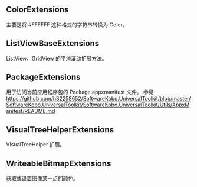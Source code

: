 ## ColorExtensions
主要是将 #FFFFFF 这种格式的字符串转换为 Color。

## ListViewBaseExtensions
ListView、GridView 的平滑滚动扩展方法。

## PackageExtensions
用于访问当前应用程序包的 Package.appxmanifest 文件。
参见 https://github.com/h82258652/SoftwareKobo.UniversalToolkit/blob/master/SoftwareKobo.UniversalToolkit/SoftwareKobo.UniversalToolkit/Utils/AppxManifest/README.md

## VisualTreeHelperExtensions
VisualTreeHelper 扩展。

## WriteableBitmapExtensions
获取或设置图像某一点的颜色。